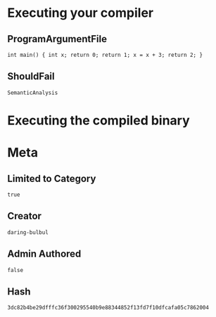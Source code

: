 # Executing your compiler

## ProgramArgumentFile

```
int main() { int x; return 0; return 1; x = x + 3; return 2; }
```

## ShouldFail

```
SemanticAnalysis
```

# Executing the compiled binary

# Meta

## Limited to Category

```
true
```

## Creator

```
daring-bulbul
```

## Admin Authored

```
false
```

## Hash

```
3dc82b4be29dfffc36f300295540b9e88344852f13fd7f10dfcafa05c7862004
```

